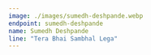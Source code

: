 ```yaml
---
image: ./images/sumedh-deshpande.webp
endpoint: sumedh-deshpande
name: Sumedh Deshpande
line: "Tera Bhai Sambhal Lega"
---
```

